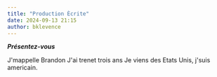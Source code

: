 ```yaml
---
title: "Production Ècrite"
date: 2024-09-13 21:15
author: bklevence
---
```


***Présentez-vous***

J'mappelle Brandon
J'ai trenet trois ans
Je viens des Etats Unis, j'suis americain. 